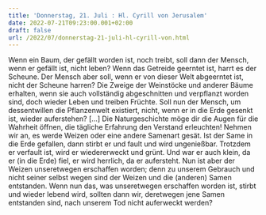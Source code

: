 ```yaml
---
title: 'Donnerstag, 21. Juli : Hl. Cyrill von Jerusalem'
date: 2022-07-21T09:23:00.001+02:00
draft: false
url: /2022/07/donnerstag-21-juli-hl-cyrill-von.html
---
```


Wenn ein Baum, der gefällt worden ist, noch treibt, soll dann der Mensch, wenn er gefällt ist, nicht leben? Wenn das Getreide geerntet ist, harrt es der Scheune. Der Mensch aber soll, wenn er von dieser Welt abgeerntet ist, nicht der Scheune harren? Die Zweige der Weinstöcke und anderer Bäume erhalten, wenn sie auch vollständig abgeschnitten und verpflanzt worden sind, doch wieder Leben und treiben Früchte. Soll nun der Mensch, um dessentwillen die Pflanzenwelt existiert, nicht, wenn er in die Erde gesenkt ist, wieder auferstehen? \[…\] Die Naturgeschichte möge dir die Augen für die Wahrheit öffnen, die tägliche Erfahrung den Verstand erleuchten! Nehmen wir an, es werde Weizen oder eine andere Samenart gesät. Ist der Same in die Erde gefallen, dann stirbt er und fault und wird ungenießbar. Trotzdem er verfault ist, wird er wiedererweckt und grünt. Und war er auch klein, da er (in die Erde) fiel, er wird herrlich, da er aufersteht. Nun ist aber der Weizen unseretwegen erschaffen worden; denn zu unserem Gebrauch und nicht seiner selbst wegen sind der Weizen und die (anderen) Samen entstanden. Wenn nun das, was unseretwegen erschaffen worden ist, stirbt und wieder lebend wird, sollten dann wir, deretwegen jene Samen entstanden sind, nach unserem Tod nicht auferweckt werden?